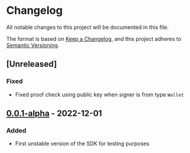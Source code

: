 # Changelog

All notable changes to this project will be documented in this file.

The format is based on [Keep a Changelog](https://keepachangelog.com/en/1.0.0/),
and this project adheres to [Semantic Versioning](https://semver.org/spec/v2.0.0.html).

## [Unreleased]

### Fixed

- Fixed proof check using public key when signer is from type `Wallet`

## [0.0.1-alpha] - 2022-12-01

### Added

- First unstable version of the SDK for testing purposes

[0.0.1-alpha]: https://github.com/vocdoni/vocdoni-sdk/releases/tag/v0.0.1-alpha